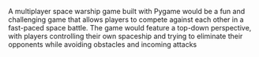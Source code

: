 
A multiplayer space warship game built with Pygame would be a fun and challenging game that allows players to compete 
against each other in a fast-paced space battle. The game would feature a top-down perspective, with players controlling 
their own spaceship and trying to eliminate their opponents while avoiding obstacles and incoming attacks
